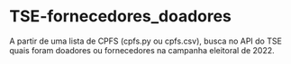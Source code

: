# TSE-fornecedores_doadores

A partir de uma lista de CPFS (cpfs.py ou cpfs.csv), busca no API do TSE quais foram doadores ou fornecedores na campanha eleitoral de 2022. 
